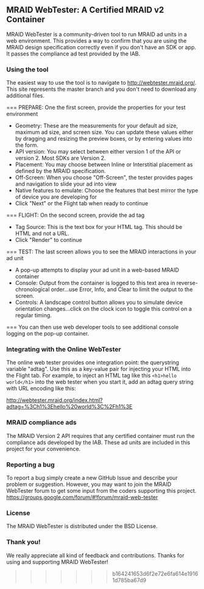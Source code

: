 ## MRAID WebTester: A Certified MRAID v2 Container
MRAID WebTester is a community-driven tool to run MRAID ad units in a web environment. This provides a way to confirm that you are using the MRAID design specification correctly even if you don't have an SDK or app. It passes the compliance ad test provided by the IAB.

### Using the tool
The easiest way to use the tool is to navigate to http://webtester.mraid.org/. This site represents the master branch and you don't need to download any additional files.

===
PREPARE: One the first screen, provide the properties for your test environment

* Geometry: These are the measurements for your default ad size, maximum ad size, and screen size. You can update these values either by dragging and resizing the preview boxes, or by entering values into the form.
* API version: You may select between either version 1 of the API or version 2. Most SDKs are Version 2.
* Placement: You may choose between Inline or Interstitial placement as defined by the MRAID specification.
* Off-Screen: When you choose "Off-Screen", the tester provides pages and navigation to slide your ad into view
* Native features to emulate: Choose the features that best mirror the type of device you are developing for
* Click "Next" or the Flight tab when ready to continue

===
FLIGHT: On the second screen, provide the ad tag

* Tag Source: This is the text box for your HTML tag. This should be HTML and not a URL.
* Click "Render" to continue

===
TEST: The last screen allows you to see the MRAID interactions in your ad unit

* A pop-up attempts to display your ad unit in a web-based MRAID container
* Console: Output from the container is logged to this text area in reverse-chronological order...use Error, Info, and Clear to limit the output to the screen.
* Controls: A landscape control button allows you to simulate device orientation changes...click on the clock icon to toggle this control on a regular timing.

===
You can then use web developer tools to see additional console logging on the pop-up container.


### Integrating with the Online WebTester

The online web tester provides one integration point: the querystring variable "adtag". Use this as a key-value pair for injecting your HTML into the Flight tab. For example, to inject an HTML tag like this 
 ```<h1>hello world</h1>```
into the web tester when you start it, add an adtag query string with URL encoding like this:
 
 http://webtester.mraid.org/index.html?adtag=%3Ch1%3Ehello%20world%3C%2Fh1%3E


### MRAID compliance ads

The MRAID Version 2 API requires that any certified container must run the compliance ads developed by the IAB. These ad units are included in this project for your convenience.


### Reporting a bug

To report a bug simply create a new GitHub Issue and describe your problem or suggestion. However, you may want to join the MRAID WebTester forum to get some input from the coders supporting this project. https://groups.google.com/forum/#!forum/mraid-web-tester

### License

The MRAID WebTester is distributed under the BSD License.

### Thank you!

We really appreciate all kind of feedback and contributions. Thanks for using and supporting MRAID WebTester!
>>>>>>> b164241653d6f2e72e6fa614e19161d785ba67d9
